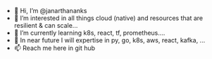 - 👋 Hi, I’m @janarthananks
- 👀 I’m interested in all things cloud (native) and resources that are resilient & can scale...
- 🌱 I’m currently learning k8s, react, tf, prometheus....
- 💞️ In near future I will expertise in py, go, k8s, aws, react, kafka, ...
- 📫 Reach me here in git hub

<!---
janarthananks is a ✨ learning ✨ repository because its `README.md` (this file) appears on your GitHub profile.
You can click the Preview link to take a look at your changes.
--->
